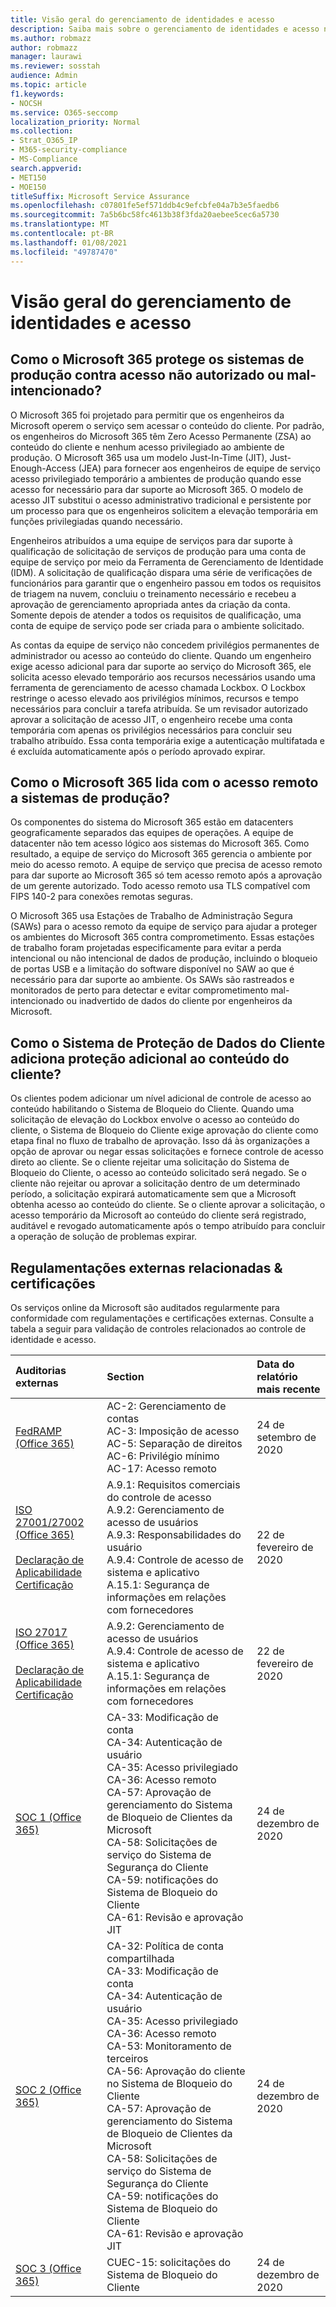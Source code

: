 ```yaml
---
title: Visão geral do gerenciamento de identidades e acesso
description: Saiba mais sobre o gerenciamento de identidades e acesso no Microsoft 365
ms.author: robmazz
author: robmazz
manager: laurawi
ms.reviewer: sosstah
audience: Admin
ms.topic: article
f1.keywords:
- NOCSH
ms.service: O365-seccomp
localization_priority: Normal
ms.collection:
- Strat_O365_IP
- M365-security-compliance
- MS-Compliance
search.appverid:
- MET150
- MOE150
titleSuffix: Microsoft Service Assurance
ms.openlocfilehash: c07801fe5ef571ddb4c9efcbfe04a7b3e5faedb6
ms.sourcegitcommit: 7a5b6bc58fc4613b38f3fda20aebee5cec6a5730
ms.translationtype: MT
ms.contentlocale: pt-BR
ms.lasthandoff: 01/08/2021
ms.locfileid: "49787470"
---
```

# <a name="identity-and-access-management-overview"></a>Visão geral do gerenciamento de identidades e acesso

## <a name="how-does-microsoft-365-protect-production-systems-from-unauthorized-or-malicious-access"></a>Como o Microsoft 365 protege os sistemas de produção contra acesso não autorizado ou mal-intencionado?

O Microsoft 365 foi projetado para permitir que os engenheiros da Microsoft operem o serviço sem acessar o conteúdo do cliente. Por padrão, os engenheiros do Microsoft 365 têm Zero Acesso Permanente (ZSA) ao conteúdo do cliente e nenhum acesso privilegiado ao ambiente de produção. O Microsoft 365 usa um modelo Just-In-Time (JIT), Just-Enough-Access (JEA) para fornecer aos engenheiros de equipe de serviço acesso privilegiado temporário a ambientes de produção quando esse acesso for necessário para dar suporte ao Microsoft 365. O modelo de acesso JIT substitui o acesso administrativo tradicional e persistente por um processo para que os engenheiros solicitem a elevação temporária em funções privilegiadas quando necessário.

Engenheiros atribuídos a uma equipe de serviços para dar suporte à qualificação de solicitação de serviços de produção para uma conta de equipe de serviço por meio da Ferramenta de Gerenciamento de Identidade (IDM). A solicitação de qualificação dispara uma série de verificações de funcionários para garantir que o engenheiro passou em todos os requisitos de triagem na nuvem, concluiu o treinamento necessário e recebeu a aprovação de gerenciamento apropriada antes da criação da conta. Somente depois de atender a todos os requisitos de qualificação, uma conta de equipe de serviço pode ser criada para o ambiente solicitado.

As contas da equipe de serviço não concedem privilégios permanentes de administrador ou acesso ao conteúdo do cliente. Quando um engenheiro exige acesso adicional para dar suporte ao serviço do Microsoft 365, ele solicita acesso elevado temporário aos recursos necessários usando uma ferramenta de gerenciamento de acesso chamada Lockbox. O Lockbox restringe o acesso elevado aos privilégios mínimos, recursos e tempo necessários para concluir a tarefa atribuída. Se um revisador autorizado aprovar a solicitação de acesso JIT, o engenheiro recebe uma conta temporária com apenas os privilégios necessários para concluir seu trabalho atribuído. Essa conta temporária exige a autenticação multifatada e é excluída automaticamente após o período aprovado expirar.

## <a name="how-does-microsoft-365-handle-remote-access-to-production-systems"></a>Como o Microsoft 365 lida com o acesso remoto a sistemas de produção?

Os componentes do sistema do Microsoft 365 estão em datacenters geograficamente separados das equipes de operações. A equipe de datacenter não tem acesso lógico aos sistemas do Microsoft 365. Como resultado, a equipe de serviço do Microsoft 365 gerencia o ambiente por meio do acesso remoto. A equipe de serviço que precisa de acesso remoto para dar suporte ao Microsoft 365 só tem acesso remoto após a aprovação de um gerente autorizado. Todo acesso remoto usa TLS compatível com FIPS 140-2 para conexões remotas seguras.

O Microsoft 365 usa Estações de Trabalho de Administração Segura (SAWs) para o acesso remoto da equipe de serviço para ajudar a proteger os ambientes do Microsoft 365 contra comprometimento. Essas estações de trabalho foram projetadas especificamente para evitar a perda intencional ou não intencional de dados de produção, incluindo o bloqueio de portas USB e a limitação do software disponível no SAW ao que é necessário para dar suporte ao ambiente. Os SAWs são rastreados e monitorados de perto para detectar e evitar comprometimento mal-intencionado ou inadvertido de dados do cliente por engenheiros da Microsoft.

## <a name="how-does-customer-lockbox-add-additional-protection-for-customer-content"></a>Como o Sistema de Proteção de Dados do Cliente adiciona proteção adicional ao conteúdo do cliente?

Os clientes podem adicionar um nível adicional de controle de acesso ao conteúdo habilitando o Sistema de Bloqueio do Cliente. Quando uma solicitação de elevação do Lockbox envolve o acesso ao conteúdo do cliente, o Sistema de Bloqueio do Cliente exige aprovação do cliente como etapa final no fluxo de trabalho de aprovação. Isso dá às organizações a opção de aprovar ou negar essas solicitações e fornece controle de acesso direto ao cliente. Se o cliente rejeitar uma solicitação do Sistema de Bloqueio do Cliente, o acesso ao conteúdo solicitado será negado. Se o cliente não rejeitar ou aprovar a solicitação dentro de um determinado período, a solicitação expirará automaticamente sem que a Microsoft obtenha acesso ao conteúdo do cliente. Se o cliente aprovar a solicitação, o acesso temporário da Microsoft ao conteúdo do cliente será registrado, auditável e revogado automaticamente após o tempo atribuído para concluir a operação de solução de problemas expirar.

## <a name="related-external-regulations--certifications"></a>Regulamentações externas relacionadas & certificações

Os serviços online da Microsoft são auditados regularmente para conformidade com regulamentações e certificações externas. Consulte a tabela a seguir para validação de controles relacionados ao controle de identidade e acesso.

| **Auditorias externas** | **Section** | **Data do relatório mais recente** |
|:--------------------|:------------|:-----------------------|
| [FedRAMP (Office 365)](https://compliance.microsoft.com/compliancemanager) | AC-2: Gerenciamento de contas <br> AC-3: Imposição de acesso <br> AC-5: Separação de direitos <br> AC-6: Privilégio mínimo <br> AC-17: Acesso remoto | 24 de setembro de 2020 |
| [ISO 27001/27002 (Office 365)](https://servicetrust.microsoft.com/ViewPage/MSComplianceGuideV3?command=Download&downloadType=Document&downloadId=d7864d4f-e053-4cc4-a964-fa526d07c3be&tab=7027ead0-3d6b-11e9-b9e1-290b1eb4cdeb&docTab=7027ead0-3d6b-11e9-b9e1-290b1eb4cdeb_ISO_Reports) <br><br> [Declaração de Aplicabilidade](https://servicetrust.microsoft.com/ViewPage/MSComplianceGuide?command=Download&downloadType=Document&downloadId=8ee1e46b-2ada-4e7b-bb7d-4c55a8cb6fcd&docTab=4ce99610-c9c0-11e7-8c2c-f908a777fa4d_ISO_Reports) <br> [Certificação](https://servicetrust.microsoft.com/ViewPage/MSComplianceGuideV3?command=Download&downloadType=Document&downloadId=1e84a14a-2468-45ac-9412-5e53250d57ec&tab=7027ead0-3d6b-11e9-b9e1-290b1eb4cdeb&docTab=7027ead0-3d6b-11e9-b9e1-290b1eb4cdeb_ISO_Reports) | A.9.1: Requisitos comerciais do controle de acesso <br> A.9.2: Gerenciamento de acesso de usuários <br> A.9.3: Responsabilidades do usuário <br> A.9.4: Controle de acesso de sistema e aplicativo <br> A.15.1: Segurança de informações em relações com fornecedores | 22 de fevereiro de 2020 |
| [ISO 27017 (Office 365)](https://servicetrust.microsoft.com/ViewPage/MSComplianceGuideV3?command=Download&downloadType=Document&downloadId=d7864d4f-e053-4cc4-a964-fa526d07c3be&tab=7027ead0-3d6b-11e9-b9e1-290b1eb4cdeb&docTab=7027ead0-3d6b-11e9-b9e1-290b1eb4cdeb_ISO_Reports) <br><br> [Declaração de Aplicabilidade](https://servicetrust.microsoft.com/ViewPage/MSComplianceGuide?command=Download&downloadType=Document&downloadId=8ee1e46b-2ada-4e7b-bb7d-4c55a8cb6fcd&docTab=4ce99610-c9c0-11e7-8c2c-f908a777fa4d_ISO_Reports) <br> [Certificação](https://servicetrust.microsoft.com/ViewPage/MSComplianceGuideV3?command=Download&downloadType=Document&downloadId=70de0999-5451-43a3-9ef4-761e8fbfb1a3&tab=7027ead0-3d6b-11e9-b9e1-290b1eb4cdeb&docTab=7027ead0-3d6b-11e9-b9e1-290b1eb4cdeb_ISO_Reports) | A.9.2: Gerenciamento de acesso de usuários <br> A.9.4: Controle de acesso de sistema e aplicativo <br> A.15.1: Segurança de informações em relações com fornecedores | 22 de fevereiro de 2020 |
| [SOC 1 (Office 365)](https://servicetrust.microsoft.com/ViewPage/MSComplianceGuideV3?command=Download&downloadType=Document&downloadId=90df3f9c-3aaf-4dbf-99d0-ca9f2991721b&tab=7027ead0-3d6b-11e9-b9e1-290b1eb4cdeb&docTab=7027ead0-3d6b-11e9-b9e1-290b1eb4cdeb_SOC_%2F_SSAE_16_Reports) | CA-33: Modificação de conta <br> CA-34: Autenticação de usuário <br> CA-35: Acesso privilegiado <br> CA-36: Acesso remoto <br> CA-57: Aprovação de gerenciamento do Sistema de Bloqueio de Clientes da Microsoft <br> CA-58: Solicitações de serviço do Sistema de Segurança do Cliente <br> CA-59: notificações do Sistema de Bloqueio do Cliente <br> CA-61: Revisão e aprovação JIT | 24 de dezembro de 2020 |
| [SOC 2 (Office 365)](https://servicetrust.microsoft.com/ViewPage/MSComplianceGuideV3?command=Download&downloadType=Document&downloadId=a73c1738-7892-42b7-acd3-87b6371c53f6&tab=7027ead0-3d6b-11e9-b9e1-290b1eb4cdeb&docTab=7027ead0-3d6b-11e9-b9e1-290b1eb4cdeb_SOC_%2F_SSAE_16_Reports) | CA-32: Política de conta compartilhada <br> CA-33: Modificação de conta <br> CA-34: Autenticação de usuário <br> CA-35: Acesso privilegiado <br> CA-36: Acesso remoto <br> CA-53: Monitoramento de terceiros <br> CA-56: Aprovação do cliente no Sistema de Bloqueio do Cliente <br> CA-57: Aprovação de gerenciamento do Sistema de Bloqueio de Clientes da Microsoft <br> CA-58: Solicitações de serviço do Sistema de Segurança do Cliente <br> CA-59: notificações do Sistema de Bloqueio do Cliente <br> CA-61: Revisão e aprovação JIT | 24 de dezembro de 2020 |
| [SOC 3 (Office 365)](https://servicetrust.microsoft.com/ViewPage/MSComplianceGuideV3?command=Download&downloadType=Document&downloadId=274054e5-4968-48d2-bf94-9a8eda5d7a93&tab=7027ead0-3d6b-11e9-b9e1-290b1eb4cdeb&docTab=7027ead0-3d6b-11e9-b9e1-290b1eb4cdeb_SOC_%2F_SSAE_16_Reports) | CUEC-15: solicitações do Sistema de Bloqueio do Cliente | 24 de dezembro de 2020 |